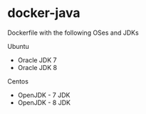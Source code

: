 # docker-java
Dockerfile with the following OSes and JDKs

Ubuntu
- Oracle JDK 7
- Oracle JDK 8

Centos
- OpenJDK - 7 JDK
- OpenJDK - 8 JDK
